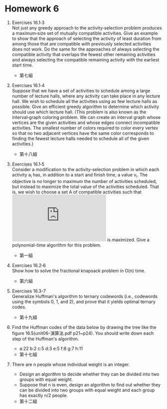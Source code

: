 # Homework 6

1. Exercises 16.1‐3<br>
Not just any greedy approach to the activity‐selection problem produces a maximum‐size set of mutually compatible activities. Give an example to show that the approach of selecting the activity of least duration from among those that are compatible with previously selected activities does not work. Do the same for the approaches of always selecting the compatible activity that overlaps the fewest other remaining activities and always selecting the compatible remaining activity with the earliest start time.
    - 第七組

2. Exercises 16.1‐4<br>
Suppose that we have a set of activities to schedule among a large number of lecture halls, where any activity can take place in any lecture hall. We wish to schedule all the activities using as few lecture halls as possible. Give an efficient greedy algorithm to determine which activity should use which lecture hall.
(This problem is also known as the interval‐graph coloring problem. We can create an interval graph whose vertices are the given activities and whose edges connect incompatible activities. The smallest number of colors required to color every vertex so that no two adjacent vertices have the same color corresponds to finding the fewest lecture halls needed to schedule all of the given activities.)
    - 第十八組

3. Exercises 16.1‐5<br>
Consider a modification to the activity-selection problem in which each activity a<sub>i</sub> has, in addition to a start and finish time, a value v<sub>i</sub>. The objective is no longer to maximum the number of activities scheduled, but instead to maximize the total value of the activities scheduled. That is, we wish to choose a set A of compatible activities such that ![sum(vk) where ak in A](http://latex.codecogs.com/gif.latex?%5CSigma_%7Ba_k%5Cin%7BA%7D%7Dv_k) is maximized. Give a polynomial-time algorithm for this problem.
    - 第一組

4. Exercises 16.2‐6<br>
Show how to solve the fractional knapsack problem in O(n) time.
    - 第六組

5. Exercises 16.3-7<br>
Generalize Huffman's algorithm to ternary codewords (i.e., codewords using the symbols 0, 1, and 2), and prove that it yields optimal ternary codes.
    - 第十九組

6. Find the Huffman codes of the data below by drawing the tree like the figure 16.5(unit06-演算法.pdf p21~p24). You should write down each step of the Huffman's algorithm.
    - a:22 b:2 c:5 d:3 e:5 f:8 g:7 h:11
    - 第十七組

7. There are n people whose individual weight is an integer.
    - Design an algorithm to decide whether they can be divided into two groups with equal weight.
    - Suppose that n is even, design an algorithm to find out whether they can be divided into two groups with equal weight and each group has exactly n/2 people.
    - 第十二組
